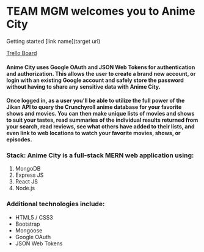 # TEAM MGM welcomes you to Anime City

Getting started [link name](target url)

[Trello Board](https://trello.com/b/ehICj0Kr/weeb-city-anime)

#### Anime City uses Google OAuth and JSON Web Tokens for authentication and authorization. This allows the user to create a brand new account, or login with an existing Google account and safely store the password without having to share any sensitive data with Anime City.

#### Once logged in, as a user you'll be able to utilize the full power of the Jikan API to query the Crunchyroll anime database for your favorite shows and movies. You can then make unique lists of movies and shows to suit your tastes, read summaries of the individual results returned from your search, read reviews, see what others have added to their lists, and even link to web locations to watch your favorite movies, shows, or episodes.

### Stack: Anime City is a full-stack MERN web application using:

1. MongoDB
2. Express JS
3. React JS
4. Node.js

### Additional technologies include:

* HTML5 / CSS3
* Bootstrap
* Mongoose
* Google OAuth
* JSON Web Tokens